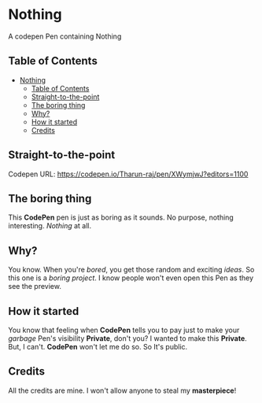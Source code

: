 # Nothing
A codepen Pen containing Nothing

## Table of Contents
- [Nothing](#nothing)
  - [Table of Contents](#table-of-contents)
  - [Straight-to-the-point](#straight-to-the-point)
  - [The boring thing](#the-boring-thing)
  - [Why?](#why)
  - [How it started](#how-it-started)
  - [Credits](#credits)


## Straight-to-the-point
Codepen URL: https://codepen.io/Tharun-raj/pen/XWymjwJ?editors=1100

## The boring thing
This **CodePen** pen is just as boring as it sounds. No purpose, nothing interesting. *Nothing* at all.

## Why?
You know. When you're *bored*, you get those random and exciting *ideas*. So this one is a *boring project*. I know people won't even open this Pen as they see the preview.

## How it started
You know that feeling when **CodePen** tells you to pay just to make your *garbage* Pen's visibility **Private**, don't you? I wanted to make this **Private**. But, I can't. **CodePen** won't let me do so. So It's public.

## Credits
All the credits are mine. I won't allow anyone to steal my **masterpiece**!


